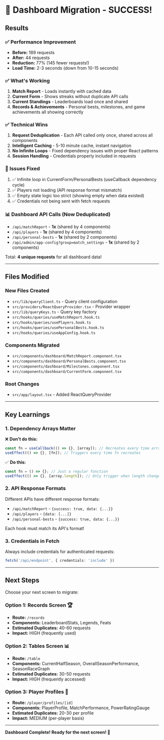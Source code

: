 # 🎉 Dashboard Migration - SUCCESS!

## Results

### ✅ Performance Improvement
- **Before:** 189 requests
- **After:** 44 requests
- **Reduction:** 77% (145 fewer requests!)
- **Load Time:** 2-3 seconds (down from 10-15 seconds)

### ✅ What's Working
1. **Match Report** - Loads instantly with cached data
2. **Current Form** - Shows streaks without duplicate API calls
3. **Current Standings** - Leaderboards load once and shared
4. **Records & Achievements** - Personal bests, milestones, and game achievements all showing correctly

### ✅ Technical Wins
1. **Request Deduplication** - Each API called only once, shared across all components
2. **Intelligent Caching** - 5-10 minute cache, instant navigation
3. **No Infinite Loops** - Fixed dependency issues with proper React patterns
4. **Session Handling** - Credentials properly included in requests

### 🔧 Issues Fixed
1. ✅ Infinite loop in CurrentForm/PersonalBests (useCallback dependency cycle)
2. ✅ Players not loading (API response format mismatch)
3. ✅ Empty state logic too strict (showing empty when data existed)
4. ✅ Credentials not being sent with fetch requests

### 📊 Dashboard API Calls (Now Deduplicated)
- `/api/matchReport` - **1x** (shared by 4 components)
- `/api/players` - **1x** (shared by 4 components)
- `/api/personal-bests` - **1x** (shared by 2 components)
- `/api/admin/app-config?group=match_settings` - **1x** (shared by 2 components)

Total: **4 unique requests** for all dashboard data!

---

## Files Modified

### New Files Created
- `src/lib/queryClient.ts` - Query client configuration
- `src/providers/ReactQueryProvider.tsx` - Provider wrapper
- `src/lib/queryKeys.ts` - Query key factory
- `src/hooks/queries/useMatchReport.hook.ts`
- `src/hooks/queries/usePlayers.hook.ts`
- `src/hooks/queries/usePersonalBests.hook.ts`
- `src/hooks/queries/useAppConfig.hook.ts`

### Components Migrated
- `src/components/dashboard/MatchReport.component.tsx`
- `src/components/dashboard/PersonalBests.component.tsx`
- `src/components/dashboard/Milestones.component.tsx`
- `src/components/dashboard/CurrentForm.component.tsx`

### Root Changes
- `src/app/layout.tsx` - Added ReactQueryProvider

---

## Key Learnings

### 1. Dependency Arrays Matter
❌ **Don't do this:**
```typescript
const fn = useCallback(() => {}, [array]); // Recreates every time array reference changes
useEffect(() => {}, [fn]); // Triggers every time fn recreates
```

✅ **Do this:**
```typescript
const fn = () => {}; // Just a regular function
useEffect(() => {}, [array.length]); // Only trigger when length changes
```

### 2. API Response Formats
Different APIs have different response formats:
- `/api/matchReport` - `{success: true, data: {...}}`
- `/api/players` - `{data: [...]}`
- `/api/personal-bests` - `{success: true, data: {...}}`

Each hook must match its API's format!

### 3. Credentials in Fetch
Always include credentials for authenticated requests:
```typescript
fetch('/api/endpoint', { credentials: 'include' })
```

---

## Next Steps

Choose your next screen to migrate:

### Option 1: Records Screen 🏆
- **Route:** `/records`
- **Components:** LeaderboardStats, Legends, Feats
- **Estimated Duplicates:** 40-60 requests
- **Impact:** HIGH (frequently used)

### Option 2: Tables Screen 📊
- **Route:** `/table`
- **Components:** CurrentHalfSeason, OverallSeasonPerformance, SeasonRaceGraph
- **Estimated Duplicates:** 30-50 requests
- **Impact:** HIGH (frequently accessed)

### Option 3: Player Profiles 👤
- **Route:** `/player/profiles/[id]`
- **Components:** PlayerProfile, MatchPerformance, PowerRatingGauge
- **Estimated Duplicates:** 20-30 per profile
- **Impact:** MEDIUM (per-player basis)

---

**Dashboard Complete! Ready for the next screen! 🚀**

